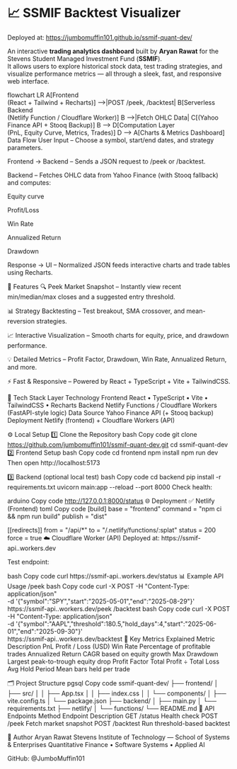 # 📈 SSMIF Backtest Visualizer

Deployed at: https://jumbomuffin101.github.io/ssmif-quant-dev/

An interactive **trading analytics dashboard** built by **Aryan Rawat** for the Stevens Student Managed Investment Fund (**SSMIF**).  
It allows users to explore historical stock data, test trading strategies, and visualize performance metrics — all through a sleek, fast, and responsive web interface.

flowchart LR
    A[Frontend<br/>(React + Tailwind + Recharts)] -->|POST /peek, /backtest| B[Serverless Backend<br/>(Netlify Function / Cloudflare Worker)]
    B -->|Fetch OHLC Data| C[(Yahoo Finance API + Stooq Backup)]
    B --> D[Computation Layer<br/>(PnL, Equity Curve, Metrics, Trades)]
    D --> A[Charts & Metrics Dashboard]
Data Flow
User Input – Choose a symbol, start/end dates, and strategy parameters.

Frontend → Backend – Sends a JSON request to /peek or /backtest.

Backend – Fetches OHLC data from Yahoo Finance (with Stooq fallback) and computes:

Equity curve

Profit/Loss

Win Rate

Annualized Return

Drawdown

Response → UI – Normalized JSON feeds interactive charts and trade tables using Recharts.

🚀 Features
🔍 Peek Market Snapshot – Instantly view recent min/median/max closes and a suggested entry threshold.

📊 Strategy Backtesting – Test breakout, SMA crossover, and mean-reversion strategies.

📈 Interactive Visualization – Smooth charts for equity, price, and drawdown performance.

💡 Detailed Metrics – Profit Factor, Drawdown, Win Rate, Annualized Return, and more.

⚡ Fast & Responsive – Powered by React + TypeScript + Vite + TailwindCSS.

🧱 Tech Stack
Layer	Technology
Frontend	React • TypeScript • Vite • TailwindCSS • Recharts
Backend	Netlify Functions / Cloudflare Workers (FastAPI-style logic)
Data Source	Yahoo Finance API (+ Stooq backup)
Deployment	Netlify (frontend) + Cloudflare Workers (API)

⚙️ Local Setup
1️⃣ Clone the Repository
bash
Copy code
git clone https://github.com/jumbomuffin101/ssmif-quant-dev.git
cd ssmif-quant-dev
2️⃣ Frontend Setup
bash
Copy code
cd frontend
npm install
npm run dev
Then open http://localhost:5173

3️⃣ Backend (optional local test)
bash
Copy code
cd backend
pip install -r requirements.txt
uvicorn main:app --reload --port 8000
Check health:

arduino
Copy code
http://127.0.0.1:8000/status
🌐 Deployment
✅ Netlify (Frontend)
toml
Copy code
[build]
  base = "frontend"
  command = "npm ci && npm run build"
  publish = "dist"

[[redirects]]
  from = "/api/*"
  to = "/.netlify/functions/:splat"
  status = 200
  force = true
☁️ Cloudflare Worker (API)
Deployed at:
https://ssmif-api.<your-namespace>.workers.dev

Test endpoint:

bash
Copy code
curl https://ssmif-api.<your-namespace>.workers.dev/status
📊 Example API Usage
/peek
bash
Copy code
curl -X POST -H "Content-Type: application/json" \
  -d '{"symbol":"SPY","start":"2025-05-01","end":"2025-08-29"}' \
  https://ssmif-api.<your-namespace>.workers.dev/peek
/backtest
bash
Copy code
curl -X POST -H "Content-Type: application/json" \
  -d '{"symbol":"AAPL","threshold":180.5,"hold_days":4,"start":"2025-06-01","end":"2025-09-30"}' \
  https://ssmif-api.<your-namespace>.workers.dev/backtest
🧮 Key Metrics Explained
Metric	Description
PnL	Profit / Loss (USD)
Win Rate	Percentage of profitable trades
Annualized Return	CAGR based on equity growth
Max Drawdown	Largest peak-to-trough equity drop
Profit Factor	Total Profit ÷ Total Loss
Avg Hold Period	Mean bars held per trade

🗂️ Project Structure
pgsql
Copy code
ssmif-quant-dev/
├── frontend/
│   ├── src/
│   │   ├── App.tsx
│   │   ├── index.css
│   │   └── components/
│   ├── vite.config.ts
│   └── package.json
├── backend/
│   ├── main.py
│   └── requirements.txt
├── netlify/
│   └── functions/
└── README.md
🧩 API Endpoints
Method	Endpoint	Description
GET	/status	Health check
POST	/peek	Fetch market snapshot
POST	/backtest	Run threshold-based backtest

👤 Author
Aryan Rawat
Stevens Institute of Technology — School of Systems & Enterprises
Quantitative Finance • Software Systems • Applied AI

GitHub: @JumboMuffin101